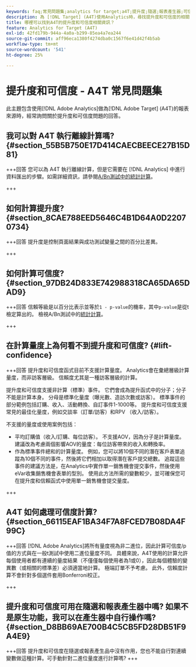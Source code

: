 ```yaml
---
keywords: faq;常見問題集;analytics for target;a4T;提升度;隨選;報表產生器;可信度
description: 為 [!DNL Target] (A4T)使用Analytics時，尋找提升度和可信度的相關問題解答。 A4T可讓您對 [!DNL Target] 個活動使用Analytics報告。
title: 哪裡可以找到A4T的提升度和可信度相關資訊？
feature: Analytics for Target (A4T)
exl-id: 42fd179b-944a-4a0a-b299-85ea4a7ea244
source-git-commit: aff96eca1380f4274dba0c1567f6e41d42f4b5ab
workflow-type: tm+mt
source-wordcount: '541'
ht-degree: 25%

---
```


# 提升度和可信度 - A4T 常見問題集

此主題包含使用[!DNL Adobe Analytics]做為[!DNL Adobe Target] (A4T)的報表來源時，經常詢問關於提升度和可信度問題的回答。

## 我可以對 A4T 執行離線計算嗎? {#section_55B5B750E17D414CAECBEECE27B15D81}

+++回答
您可以為 A4T 執行離線計算，但是它需要在 [!DNL Analytics] 中進行資料匯出的步驟。如需詳細資訊，請參閱[A/Bn測試中的統計計算](/help/main/c-reports/statistical-methodology/statistical-calculations.md)。

+++

## 如何計算提升度? {#section_8CAE788EED5646C4B1D64A0D22070734}

+++回答
提升度是控制頁面結果與成功測試變量之間的百分比差異。

+++

## 如何計算可信度? {#section_97DB24D833E742988318CA65DA65DAD9}

+++回答
信賴等級是以百分比表示並等於`1 - p-value`的機率，其中`p-value`是從t檢定算出的。 檢視A/Bn測試中的[統計計算](/help/main/c-reports/statistical-methodology/statistical-calculations.md)。

+++

## 在計算量度上為何看不到提升度和可信度? {#lift-confidence}

+++回答
提升度和可信度函式目前不支援計算量度。 Analytics會在彙總層級計算量度，而非訪客層級。 信賴度尤其是一種訪客層級的計算。

提升度和可信度支援非計算（標準）事件。 它們會成為提升函式中的分子；分子不能是計算本身。 分母是標準化量度（曝光數、造訪次數或訪客）。 標準事件的部分範例包括訂購、收入、活動轉換、自訂事件1-1000等。 提升度和可信度支援常見的最佳化量度，例如交談率（訂單/訪客）和RPV （收入/訪客）。

不支援的量度或使用案例包括：

* 平均訂購值（收入/訂購、每位訪客）。 不支援AOV，因為分子是計算量度。 建議改為考慮兩個影響AOV的量度：每位訪客帶來的收入和轉換率。
* 作為標準事件總和的計算量度。 例如，您可以將10個不同的潛在客戶表單追蹤為10個不同的事件，然後將它們相加以取得潛在客戶提交總數。 追蹤這些事件的建議方法是，在Analytics中實作單一銷售機會提交事件，然後使用eVar收集銷售機會表單的型別。 使用此方法所需的變數較少，並可確保您可在提升度和信賴函式中使用單一銷售機會提交量度。

+++

## A4T 如何處理可信度計算? {#section_66115EAF1BA34F7A8FCED7B08DA4F99C}

+++回答
[!DNL Adobe Analytics]將所有量度視為非二進位，因此計算可信度/p值的方式與在一般t測試中使用二進位量度不同。 具體來說，A4T使用的計算允許每個使用者都有連續的量度結果（不僅僅每個使用者為1或0），因此每個體驗的變異數（或相關的標準差）必須適當地計算。 極端訂單不予考慮。 此外，信賴度計算不會針對多個選件套用Bonferroni校正。

+++

## 提升度和可信度可用在隨選和報表產生器中嗎? 如果不是原生功能，我可以在產生器中自行操作嗎? {#section_D8BB69AE700B4C5CB5FD28DB51F9A4E9}

+++回答
提升度和可信度在隨選或報表產生品中沒有作用，您也不能自行對連續變數做這種計算。可手動針對二進位量度進行計算嗎?
+++
